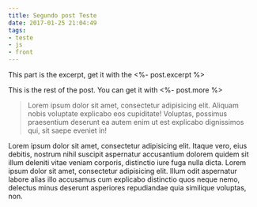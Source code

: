 ```yaml
---
title: Segundo post Teste
date: 2017-01-25 21:04:49
tags:
- teste
- js
- front
---
```

This part is the excerpt, get it with the <%- post.excerpt %>
<!-- more --> 
This is the rest of the post. You can get it with <%- post.more %>

> Lorem ipsum dolor sit amet, consectetur adipisicing elit. Aliquam nobis voluptate explicabo eos cupiditate! Voluptas, possimus praesentium deserunt ea autem enim ut est explicabo dignissimos qui, sit saepe eveniet in!

Lorem ipsum dolor sit amet, consectetur adipisicing elit. Itaque vero, eius debitis, nostrum nihil suscipit aspernatur accusantium dolorem quidem sit illum deleniti vitae veniam corporis, distinctio iure fuga nulla dicta.
Lorem ipsum dolor sit amet, consectetur adipisicing elit. Illum odit aspernatur labore alias illo accusamus cum explicabo distinctio quos neque nemo, delectus minus deserunt asperiores repudiandae quia similique voluptas, non.
